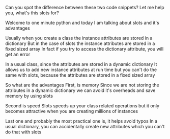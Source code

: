 Can you spot the difference between these two code snippets?
Let me help you, what's this slots for?

Welcome to one minute python
and today I am talking about slots
and it's advantages

Usually when you create a class
the instance attributes are stored in a dictionary
But in the case of slots
the instance attributes
are stored in a fixed sized array
In fact if you try to access the dictionary attribute, you will get an error

In a usual class, since the attributes are stored in a dynamic dictionary
It allows us to add new instance attributes at run time
but you can't do the same with slots, because the attributes are stored in a fixed sized array

So what are the advantages
First, is memory
Since we are not storing the attributes in a dynamic dictionary
we can avoid it's overheads and save memory by using slots

Second is speed
Slots speeds up your class related operations but it only becomes attractive when you are creating millions of instances

Last one and probably the most practical one is, it helps avoid typos
In a usual dictionary, you can accidentally create new attributes
which you can't do that with slots
